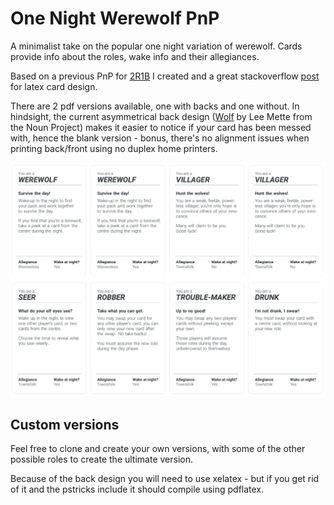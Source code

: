 One Night Werewolf PnP
======================

A minimalist take on the popular one night variation of werewolf. Cards provide info about the roles, wake info and their allegiances.

Based on a previous PnP for [2R1B](https://github.com/fergul/2R1B_PnP) I created and a great stackoverflow [post](https://tex.stackexchange.com/a/185830) for latex card design.

There are 2 pdf versions available, one with backs and one without. In hindsight, the current asymmetrical back design ([Wolf](https://thenounproject.com/term/wolf/16473/) by Lee Mette from the Noun Project) makes it easier to notice if your card has been messed with, hence the blank version - bonus, there's no alignment issues when printing back/front using no duplex home printers.

![Example Cards](/img/example_cards.png)

Custom versions
---------------

Feel free to clone and create your own versions, with some of the other possible roles to create the ultimate version. 

Because of the back design you will need to use xelatex - but if you get rid of it and the pstricks include it should compile using pdflatex.
